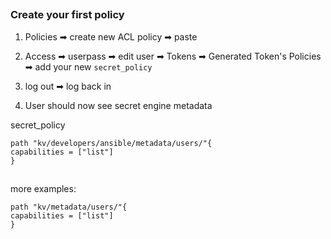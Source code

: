 ##

### Create your first policy


1. Policies ➡ create new ACL policy ➡ paste 

2. Access ➡ userpass ➡ edit user ➡ Tokens ➡ Generated Token's Policies ➡ add your new `secret_policy`

3. log out ➡ log back in

4. User should now see secret engine metadata


secret_policy
```
path "kv/developers/ansible/metadata/users/"{
capabilities = ["list"]
}
```

##

more examples:
```
path "kv/metadata/users/"{
capabilities = ["list"]
}
```
